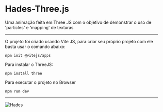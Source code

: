 # Hades-Three.js
Uma animação feita em Three JS com o objetivo de demonstrar o uso de 'particles' e 'mapping' de texturas

-------------------------------------------------------------------------------------------------------------------------------------------------------------

O projeto foi criado usando Vite JS, para criar seu próprio projeto com ele basta usar o comando abaixo:

    npm init @vitejs/apps
    
Para instalar o ThreeJS:

    npm install three
    
Para executar o projeto no Browser    
    
    npm run dev

-------------------------------------------------------------------------------------------------------------------------------------------------------------

![Hades](https://user-images.githubusercontent.com/76456917/175666682-ea187a2f-9e21-41c1-9d55-e44e07455365.png)
